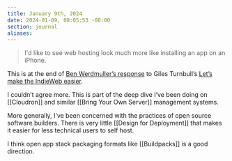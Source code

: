 ```yaml
---
title: January 9th, 2024
date: 2024-01-09, 08:05:53 -08:00
section: journal
aliases:
---
```

> I'd like to see web hosting look much more like installing an app on an iPhone.

This is at the end of [Ben Werdmuller’s response](https://werd.io/2024/make-the-indie-web-easier) to Giles Turnbull’s [Let’s make the IndieWeb easier](https://gilest.org/indie-easy.html).

I couldn’t agree more. This is part of the deep dive I’ve been doing on [[Cloudron]] and similar [[Bring Your Own Server]] management systems. 

More generally, I’ve been concerned with the practices of open source software builders. There is very little [[Design for Deployment]] that makes it easier for less technical users to self host. 

I think open app stack packaging formats like [[Buildpacks]] is a good direction. 